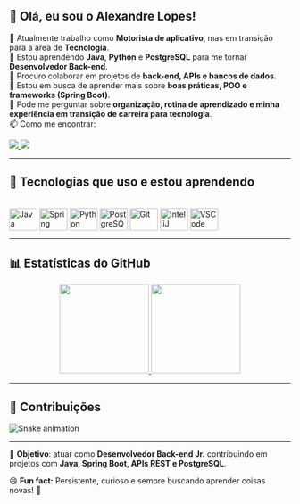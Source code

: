 ## 👋 Olá, eu sou o Alexandre Lopes!

🔭 Atualmente trabalho como **Motorista de aplicativo**, mas em transição para a área de **Tecnologia**.  
🌱 Estou aprendendo **Java**, **Python** e **PostgreSQL** para me tornar **Desenvolvedor Back-end**.  
👯 Procuro colaborar em projetos de **back-end, APIs e bancos de dados**.  
🤔 Estou em busca de aprender mais sobre **boas práticas, POO e frameworks (Spring Boot)**.  
💬 Pode me perguntar sobre **organização, rotina de aprendizado e minha experiência em transição de carreira para tecnologia**.  
📫 Como me encontrar:  

<a href="mailto:alenovoxio@gmail.com" target="_blank">
  <img loading="lazy" src="https://img.shields.io/badge/Gmail-D14836?style=for-the-badge&logo=gmail&logoColor=white">
</a>
<a href="https://www.linkedin.com/in/lopesalexandre02" target="_blank">
  <img loading="lazy" src="https://img.shields.io/badge/-LinkedIn-%230077B5?style=for-the-badge&logo=linkedin&logoColor=white">
</a>

---

## 🚀 Tecnologias que uso e estou aprendendo
<div style="display: inline_block"><br>
  <img align="center" alt="Java" height="40" width="50" src="https://cdn.jsdelivr.net/gh/devicons/devicon/icons/java/java-original.svg">
  <img align="center" alt="Spring" height="40" width="50" src="https://cdn.jsdelivr.net/gh/devicons/devicon/icons/spring/spring-original.svg">
  <img align="center" alt="Python" height="40" width="50" src="https://cdn.jsdelivr.net/gh/devicons/devicon/icons/python/python-original.svg">
  <img align="center" alt="PostgreSQL" height="40" width="50" src="https://cdn.jsdelivr.net/gh/devicons/devicon/icons/postgresql/postgresql-original.svg">
  <img align="center" alt="Git" height="40" width="50" src="https://cdn.jsdelivr.net/gh/devicons/devicon/icons/git/git-original.svg">
  <img align="center" alt="IntelliJ" height="40" width="50" src="https://cdn.jsdelivr.net/gh/devicons/devicon/icons/intellij/intellij-original.svg">
  <img align="center" alt="VSCode" height="40" width="50" src="https://cdn.jsdelivr.net/gh/devicons/devicon/icons/vscode/vscode-original.svg">
</div>

---

## 📊 Estatísticas do GitHub
<div align="center">
  <a href="https://github.com/AlexandreLopes02">
    <img height="160em" src="https://github-readme-stats.vercel.app/api?username=AlexandreLopes02&show_icons=true&theme=tokyonight&include_all_commits=true&count_private=true"/>
    <img height="160em" src="https://github-readme-stats.vercel.app/api/top-langs/?username=AlexandreLopes02&layout=compact&langs_count=7&theme=tokyonight"/>
  </a>
</div>

---

## 🐍 Contribuições
![Snake animation](https://github.com/AlexandreLopes02/AlexandreLopes02/blob/output/github-contribution-grid-snake.svg)

---

🎯 **Objetivo**: atuar como **Desenvolvedor Back-end Jr.** contribuindo em projetos com **Java, Spring Boot, APIs REST e PostgreSQL**.  

😄 **Fun fact:** Persistente, curioso e sempre buscando aprender coisas novas! 🚀

